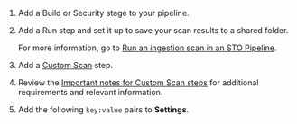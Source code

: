 1. Add a Build or Security stage to your pipeline.

2. Add a Run step and set it up to save your scan results to a shared folder. 

   For more information, go to [Run an ingestion scan in an STO Pipeline](/docs/security-testing-orchestration/use-sto/orchestrate-and-ingest/ingest-scan-results-into-an-sto-pipeline).

3. Add a [Custom Scan](/docs/security-testing-orchestration/sto-techref-category/custom-scan-reference) step.

4. Review the [Important notes for Custom Scan steps](/docs/security-testing-orchestration/sto-techref-category/custom-scan-reference#important-notes-for-custom-scan-steps) for additional requirements and relevant information. 

5. Add the following `key:value` pairs to **Settings**.